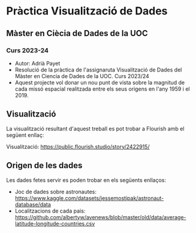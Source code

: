 # Pràctica Visualització de Dades
## Màster en Ciècia de Dades de la UOC
### Curs 2023-24

- Autor: Adrià Payet
- Resolució de la pràctica de l'assignaruta Visualització de Dades del Màster en Ciencia de Dades de la UOC. Curs 2023/24
- Aquest projecte vol donar un nou punt de vista sobre la magnitud de cada missó espacial realitzada entre els seus origens en l'any 1959 i el 2019.

## Visualització
La visualització resultant d'aquest treball es pot trobar a Flourish amb el següent enllaç:

Visualització: https://public.flourish.studio/story/2422915/ 

## Origen de les dades
Les dades fetes servir es poden trobar en els següents enllaços:
- Joc de dades sobre astronautes: https://www.kaggle.com/datasets/jessemostipak/astronaut-database/data
- Localitzacions de cada pais: https://github.com/albertyw/avenews/blob/master/old/data/average-latitude-longitude-countries.csv 
